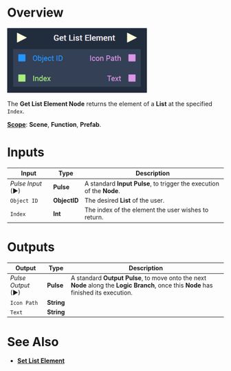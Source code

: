 # Overview

![The Get List Element Node.](../../../.gitbook/assets/getlistelementnode.png)

The **Get List Element Node** returns the element of a **List** at the specified `Index`.

[**Scope**](../../overview.md#scopes): **Scene**, **Function**, **Prefab**.


# Inputs

|Input|Type|Description|
|---|---|---|
|*Pulse Input* (►)|**Pulse**|A standard **Input Pulse**, to trigger the execution of the **Node**.|
|`Object ID`|**ObjectID**|The desired **List** of the user.|
|`Index`|**Int**|The index of the element the user wishes to return.|

# Outputs

|Output|Type|Description|
|---|---|---|
|*Pulse Output* (►)|**Pulse**|A standard **Output Pulse**, to move onto the next **Node** along the **Logic Branch**, once this **Node** has finished its execution.|
|`Icon Path`|**String**||
|`Text`|**String**||

# See Also

* [**Set List Element**](setlistelement.md)

